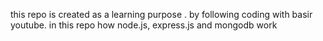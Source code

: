 this repo is created as a learning purpose .
by following coding with basir youtube.
in this repo how node.js, express.js and mongodb work 
